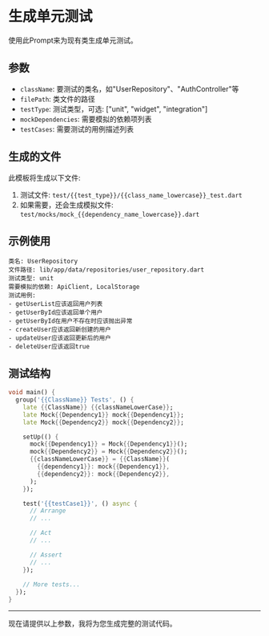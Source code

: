 # 生成单元测试

使用此Prompt来为现有类生成单元测试。

## 参数

- `className`: 要测试的类名，如"UserRepository"、"AuthController"等
- `filePath`: 类文件的路径
- `testType`: 测试类型，可选: ["unit", "widget", "integration"]
- `mockDependencies`: 需要模拟的依赖项列表
- `testCases`: 需要测试的用例描述列表

## 生成的文件

此模板将生成以下文件:

1. 测试文件: `test/{{test_type}}/{{class_name_lowercase}}_test.dart`
2. 如果需要，还会生成模拟文件: `test/mocks/mock_{{dependency_name_lowercase}}.dart`

## 示例使用

```
类名: UserRepository
文件路径: lib/app/data/repositories/user_repository.dart
测试类型: unit
需要模拟的依赖: ApiClient, LocalStorage
测试用例:
- getUserList应该返回用户列表
- getUserById应该返回单个用户
- getUserById在用户不存在时应该抛出异常
- createUser应该返回新创建的用户
- updateUser应该返回更新后的用户
- deleteUser应该返回true
```

## 测试结构

```dart
void main() {
  group('{{ClassName}} Tests', () {
    late {{ClassName}} {{classNameLowerCase}};
    late Mock{{Dependency1}} mock{{Dependency1}};
    late Mock{{Dependency2}} mock{{Dependency2}};

    setUp(() {
      mock{{Dependency1}} = Mock{{Dependency1}}();
      mock{{Dependency2}} = Mock{{Dependency2}}();
      {{classNameLowerCase}} = {{ClassName}}(
        {{dependency1}}: mock{{Dependency1}},
        {{dependency2}}: mock{{Dependency2}},
      );
    });

    test('{{testCase1}}', () async {
      // Arrange
      // ...

      // Act
      // ...

      // Assert
      // ...
    });
    
    // More tests...
  });
}
```

----

现在请提供以上参数，我将为您生成完整的测试代码。
